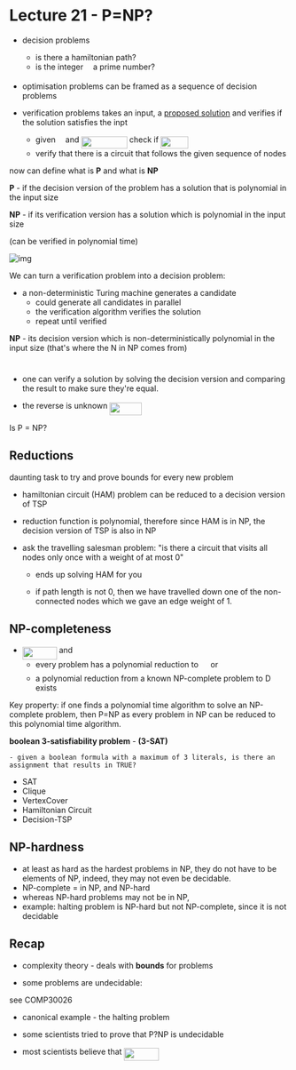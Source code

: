 # Lecture 21 - P=NP?



- decision problems
  - is there a hamiltonian path?
  - is the integer <img src="svgs/55a049b8f161ae7cfeb0197d75aff967.svg?invert_in_darkmode" align=middle width=9.86687624999999pt height=14.15524440000002pt/> a prime number?



- optimisation problems can be framed as a sequence of decision problems



- verification problems takes an input, a <u>proposed solution</u> and verifies if the solution satisfies the inpt
  - given <img src="svgs/55a049b8f161ae7cfeb0197d75aff967.svg?invert_in_darkmode" align=middle width=9.86687624999999pt height=14.15524440000002pt/> and <img src="svgs/1faba647ad0d139077f8b29823fb3aff.svg?invert_in_darkmode" align=middle width=82.83992804999998pt height=21.68300969999999pt/> check if <img src="svgs/c7990fdbb3b348b457a1782da0e0d5fb.svg?invert_in_darkmode" align=middle width=49.77653174999998pt height=22.465723500000017pt/>
  - verify that there is a circuit that follows the given sequence of nodes



now can define what is **P** and what is **NP**



**P** - if the decision version of the problem has a solution that is polynomial in the input size

**NP** - if its verification version has a solution which is polynomial in the input size

(can be verified in polynomial time)



![img](https://upload.wikimedia.org/wikipedia/commons/thumb/a/a0/P_np_np-complete_np-hard.svg/1920px-P_np_np-complete_np-hard.svg.png)

We can turn a verification problem into a decision problem:

 - a non-deterministic Turing machine generates a candidate
   	- could generate all candidates in parallel
	- the verification algorithm verifies the solution
	- repeat until verified



**NP** - its decision version which is non-deterministically polynomial in the input size (that's where the N in NP comes from)




<p align="center"><img src="svgs/f45d1fadea441732be2208d1aae2969c.svg?invert_in_darkmode" align=middle width=40.6735164pt height=11.232861749999998pt/></p>

- one can verify a solution by solving the decision version and comparing the result to make sure they're equal.



- the reverse is unknown <img src="svgs/e7576f99d0541fea7c778615acb5b1af.svg?invert_in_darkmode" align=middle width=57.56830364999999pt height=22.831056599999986pt/> 



Is P = NP?



## Reductions

daunting task to try and prove bounds for every new problem



- hamiltonian circuit (HAM) problem can be reduced to a decision version of TSP
- reduction function is polynomial, therefore since HAM is in NP, the decision version of TSP is also in NP



- ask the travelling salesman problem: "is there a circuit that visits all nodes only once with a weight of at most 0"

  - ends up solving HAM for you

  - if path length is not 0, then we have travelled down one of the non-connected nodes which we gave an edge weight of 1.



## NP-completeness

- <img src="svgs/9414c5274567a73a161305f80e4a4b82.svg?invert_in_darkmode" align=middle width=61.99411349999998pt height=22.465723500000017pt/> and
  - every problem has a polynomial reduction to <img src="svgs/78ec2b7008296ce0561cf83393cb746d.svg?invert_in_darkmode" align=middle width=14.06623184999999pt height=22.465723500000017pt/> or
  - a polynomial reduction from a known NP-complete problem to D exists

Key property: if one finds a polynomial time algorithm to solve an NP-complete problem, then P=NP as every problem in NP can be reduced to this polynomial time algorithm.





**boolean 3-satisfiability problem** - **(3-SAT)**

	- given a boolean formula with a maximum of 3 literals, is there an assignment that results in TRUE?







- SAT
- Clique
- VertexCover
- Hamiltonian Circuit
- Decision-TSP





## NP-hardness

- at least as hard as the hardest problems in NP, they do not have to be elements of NP, indeed, they may not even be decidable.
- NP-complete = in NP, and NP-hard
- whereas NP-hard problems may not be in NP,
- example: halting problem is NP-hard but not NP-complete, since it is not decidable



## Recap

- complexity theory - deals with **bounds** for problems

- some problems are undecidable: 

see COMP30026

- canonical example - the halting problem

- some scientists tried to prove that P?NP is undecidable
- most scientists believe that <img src="svgs/4227598663238df6d25418ac887d010c.svg?invert_in_darkmode" align=middle width=62.59114619999999pt height=22.831056599999986pt/>




